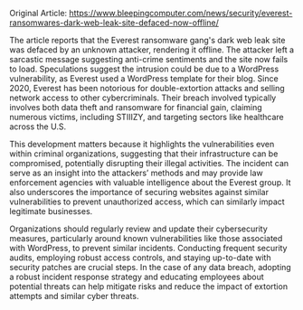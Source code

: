 Original Article: https://www.bleepingcomputer.com/news/security/everest-ransomwares-dark-web-leak-site-defaced-now-offline/

The article reports that the Everest ransomware gang's dark web leak site was defaced by an unknown attacker, rendering it offline. The attacker left a sarcastic message suggesting anti-crime sentiments and the site now fails to load. Speculations suggest the intrusion could be due to a WordPress vulnerability, as Everest used a WordPress template for their blog. Since 2020, Everest has been notorious for double-extortion attacks and selling network access to other cybercriminals. Their breach involved typically involves both data theft and ransomware for financial gain, claiming numerous victims, including STIIIZY, and targeting sectors like healthcare across the U.S.

This development matters because it highlights the vulnerabilities even within criminal organizations, suggesting that their infrastructure can be compromised, potentially disrupting their illegal activities. The incident can serve as an insight into the attackers’ methods and may provide law enforcement agencies with valuable intelligence about the Everest group. It also underscores the importance of securing websites against similar vulnerabilities to prevent unauthorized access, which can similarly impact legitimate businesses.

Organizations should regularly review and update their cybersecurity measures, particularly around known vulnerabilities like those associated with WordPress, to prevent similar incidents. Conducting frequent security audits, employing robust access controls, and staying up-to-date with security patches are crucial steps. In the case of any data breach, adopting a robust incident response strategy and educating employees about potential threats can help mitigate risks and reduce the impact of extortion attempts and similar cyber threats.